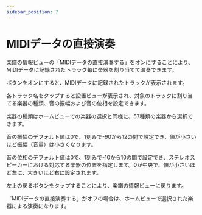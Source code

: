 ```yaml
---
sidebar_position: 7
---
```


# MIDIデータの直接演奏

楽譜の情報ビューの「MIDIデータの直接演奏する」をオンにすることにより、MIDIデータに記録されたトラック毎に楽器を割り当てて演奏できます。

ボタンをオンにすると、MIDIデータに記録されたトラックが表示されます。

各トラック名をタップすると設置ビューが表示され、対象のトラックに割り当てる楽器の種類、音の振幅および音の位相を設定できます。

楽器の種類はホームビューでの楽器の選択と同様に、57種類の楽器から選択できます。

音の振幅のデフォルト値は0で、1刻みで-90から12の間で設定でき、値が小さいほど振幅（音量）は小さくなります。

音の位相のデフォルト値は0で、1刻みで-10から10の間で設定でき、ステレオスピーカーにおける対応する楽器の位置を指定します。0が中央で、値が小さいほど左に、大きいほど右に設定されます。

左上の戻るボタンをタップすることにより、楽譜の情報ビューに戻ります。

「MIDIデータの直接演奏する」がオフの場合は、ホームビューで選択された楽器による演奏になります。